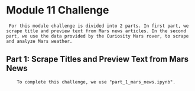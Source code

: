 # Module 11 Challenge      

     For this module challenge is divided into 2 parts. In first part, we scrape title and preview text from Mars news articles. In the second part, we use the data provided by the Curiosity Mars rover, to scrape and analyze Mars weather.


## Part 1: Scrape Titles and Preview Text from Mars News

        To complete this challenge, we use "part_1_mars_news.ipynb".         
        
             
